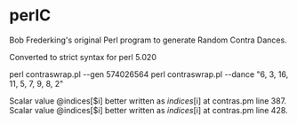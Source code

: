 # perlC
Bob Frederking's original Perl program to generate Random Contra Dances.

Converted to strict syntax for perl 5.020

perl contraswrap.pl --gen 574026564
perl contraswrap.pl --dance "6, 3, 16, 11, 5, 7, 9, 8, 2"

Scalar value @indices[$i] better written as $indices[$i] at contras.pm line 387.
Scalar value @indices[$i] better written as $indices[$i] at contras.pm line 428.